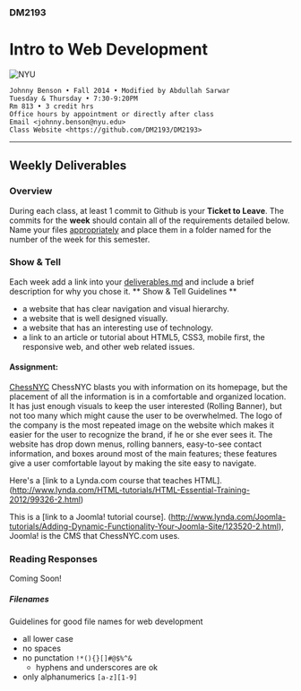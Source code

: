 ### DM2193

# Intro to Web Development

![NYU](http://j-hnnybens-n.com/capture/imami.png)

    Johnny Benson • Fall 2014 • Modified by Abdullah Sarwar 
    Tuesday & Thursday • 7:30-9:20PM
    Rm 813 • 3 credit hrs
    Office hours by appointment or directly after class
    Email <johnny.benson@nyu.edu>
    Class Website <https://github.com/DM2193/DM2193>

---

## Weekly Deliverables

### Overview
During each class, at least 1 commit to Github is your **Ticket to Leave**. 
The commits for the **week** should contain all of the requirements detailed below. 
Name your files [appropriately](#filenames) and place them in a folder named for the number of the week for this semester.

### Show & Tell
Each week add a link into your [deliverables.md](./deliverables.md) and include a brief description for why you chose it.
** Show & Tell Guidelines **
* a website that has clear navigation and visual hierarchy.
* a website that is well designed visually.
* a website that has an interesting use of technology.
* a link to an article or tutorial about HTML5, CSS3, mobile first, the responsive web, and other web related issues.

#### Assignment:
[ChessNYC](http://chessnyc.com/)
ChessNYC blasts you with information on its homepage, but the placement of all the information is in a comfortable and organized location. 
It has just enough visuals to keep the user interested (Rolling Banner), but not too many which might cause the user to be overwhelmed. 
The logo of the company is the most repeated image on the website which makes it easier for the user to recognize the brand, if he or she ever sees it.
The website has drop down menus, rolling banners, easy-to-see contact information, and boxes around most of the main features; these features give a user comfortable layout by making the site easy to navigate. 

Here's a [link to a Lynda.com course that teaches HTML]. (http://www.lynda.com/HTML-tutorials/HTML-Essential-Training-2012/99326-2.html)

This is a [link to a Joomla! tutorial course]. (http://www.lynda.com/Joomla-tutorials/Adding-Dynamic-Functionality-Your-Joomla-Site/123520-2.html), Joomla! is the CMS that ChessNYC.com uses. 

### Reading Responses
Coming Soon! 

##### <a name="filenames"></a>Filenames
Guidelines for good file names for web development
* all lower case
* no spaces
* no punctation `!*(){}[]#@$%^&`
  * hyphens and underscores are ok
* only alphanumerics `[a-z][1-9]`
